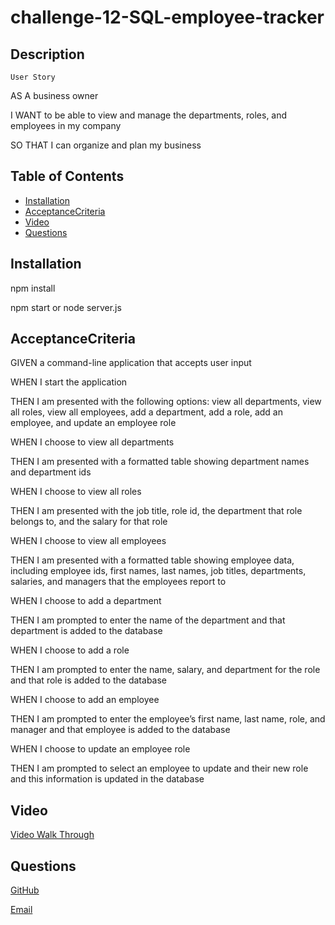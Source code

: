 # challenge-12-SQL-employee-tracker

  ## Description
  `User Story`

  AS A business owner
  
  I WANT to be able to view and manage the departments, roles, and employees in my company

  SO THAT I can organize and plan my business

  ## Table of Contents 
  * [Installation](#installation)
  * [AcceptanceCriteria](#acceptancecriteria)
  * [Video](#video)
  * [Questions](#questions)
    

  ## Installation
  npm install

  npm start or node server.js

  ## AcceptanceCriteria

  GIVEN a command-line application that accepts user input

  WHEN I start the application

  THEN I am presented with the following options: view all departments, view all roles, view all employees, add a department, add a role, add an employee, and update an employee role

  WHEN I choose to view all departments

  THEN I am presented with a formatted table showing department names and department ids

  WHEN I choose to view all roles

  THEN I am presented with the job title, role id, the department that role belongs to, and the salary for that role

  WHEN I choose to view all employees

  THEN I am presented with a formatted table showing employee data, including employee ids, first names, last names, job titles, departments, salaries, and managers that the employees report to

  WHEN I choose to add a department

  THEN I am prompted to enter the name of the department and that department is added to the database

  WHEN I choose to add a role

  THEN I am prompted to enter the name, salary, and department for the role and that role is added to the database

  WHEN I choose to add an employee

  THEN I am prompted to enter the employee’s first name, last name, role, and manager and that employee is added to the database

  WHEN I choose to update an employee role

  THEN I am prompted to select an employee to update and their new role and this information is updated in the database 


  ## Video
  [Video Walk Through](https://drive.google.com/file/d/1qK4KbAIZNtBcMIrU9Dk4cYyDipk5L3GK/view)

  ## Questions
  [GitHub](https://github.com/jerismith32)
  
  [Email](jerismith32@gmail.com)